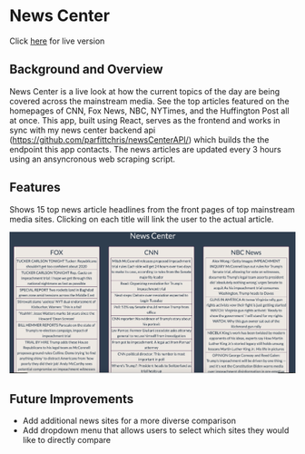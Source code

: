# News Center

Click [here](https://newscenter-app.herokuapp.com/) for live version

## Background and Overview
News Center is a live look at how the current topics of the day are being covered across the mainstream media. See the top articles featured on the homepages of CNN, Fox News, NBC, NYTimes, and the Huffington Post all at once. This app, built using React, serves as the frontend and works in sync with my news center backend api (https://github.com/parfittchris/newsCenterAPI/) which builds the the endpoint this app contacts. The news articles are updated every 3 hours using an ansyncronous web scraping script. 

## Features
Shows 15 top news article headlines from the front pages of top mainstream media sites. Clicking on each title will link the user to the actual article.

![wire frame](https://github.com/parfittchris/newscenter_app/blob/master/assets/news_center_homepage.png)

## Future Improvements
* Add additional news sites for a more diverse comparison
* Add dropdown menu that allows users to select which sites they would like to directly compare
